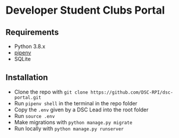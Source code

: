 # Developer Student Clubs Portal

## Requirements
- Python 3.8.x
- [pipenv](https://github.com/pypa/pipenv#installation)
- SQLite

## Installation
- Clone the repo with `git clone https://github.com/DSC-RPI/dsc-portal.git`
- Run `pipenv shell` in the terminal in the repo folder
- Copy the `.env` given by a DSC Lead into the root folder
- Run `source .env`
- Make migrations with `python manage.py migrate`
- Run locally with `python manage.py runserver`

